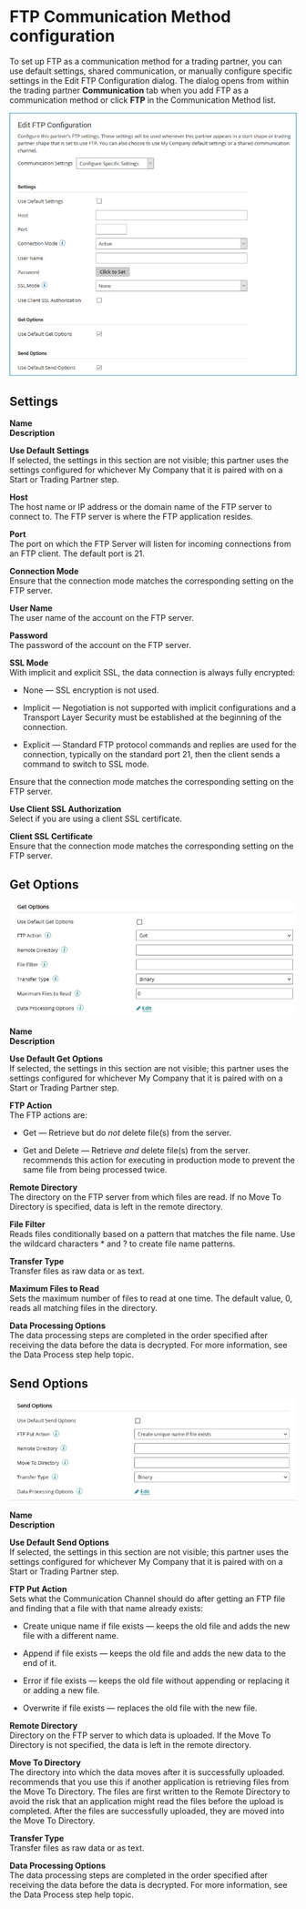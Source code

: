 # FTP Communication Method configuration 

<head>
  <meta name="guidename" content="Integration"/>
  <meta name="context" content="GUID-351fcdf9-ded6-42d9-82a0-e2733248d413"/>
</head>


To set up FTP as a communication method for a trading partner, you can use default settings, shared communication, or manually configure specific settings in the Edit FTP Configuration dialog. The dialog opens from within the trading partner **Communication** tab when you add FTP as a communication method or click **FTP** in the Communication Method list.

![Trading Partner Communication tab, FTP configuration.](../Images/build-db-trading-partner-communication-option-FTP.jpg)

## Settings 

**Name**  
**Description**

**Use Default Settings**  
If selected, the settings in this section are not visible; this partner uses the settings configured for whichever My Company that it is paired with on a Start or Trading Partner step.

**Host**  
The host name or IP address or the domain name of the FTP server to connect to. The FTP server is where the FTP application resides.

**Port**  
The port on which the FTP Server will listen for incoming connections from an FTP client. The default port is 21.

**Connection Mode**  
Ensure that the connection mode matches the corresponding setting on the FTP server.

**User Name**  
The user name of the account on the FTP server.

**Password**  
The password of the account on the FTP server.

**SSL Mode**    
With implicit and explicit SSL, the data connection is always fully encrypted:

   -   None — SSL encryption is not used.
-   Implicit — Negotiation is not supported with implicit configurations and a Transport Layer Security must be established at the beginning of the connection.

 -   Explicit — Standard FTP protocol commands and replies are used for the connection, typically on the standard port 21, then the client sends a command to switch to SSL mode.


Ensure that the connection mode matches the corresponding setting on the FTP server.

**Use Client SSL Authorization**    
Select if you are using a client SSL certificate.

**Client SSL Certificate**   
Ensure that the connection mode matches the corresponding setting on the FTP server.

## Get Options 

![Trading Partner Communication tab, FTP Get Options configuration.](../Images/build-db-trading-partner-communication-option-FTP-get.jpg)

**Name**  
 **Description**

**Use Default Get Options**  
If selected, the settings in this section are not visible; this partner uses the settings configured for whichever My Company that it is paired with on a Start or Trading Partner step.

**FTP Action**    
The FTP actions are:

-   Get — Retrieve but do *not* delete file\(s\) from the server.

 -   Get and Delete — Retrieve *and* delete file\(s\) from the server. recommends this action for executing in production mode to prevent the same file from being processed twice.


**Remote Directory**  
The directory on the FTP server from which files are read. If no Move To Directory is specified, data is left in the remote directory.

**File Filter**  
Reads files conditionally based on a pattern that matches the file name. Use the wildcard characters \* and ? to create file name patterns.

**Transfer Type**  
Transfer files as raw data or as text.

**Maximum Files to Read**  
Sets the maximum number of files to read at one time. The default value, 0, reads all matching files in the directory.

**Data Processing Options**  
The data processing steps are completed in the order specified after receiving the data before the data is decrypted. For more information, see the Data Process step help topic.

## Send Options 

![Trading Partner Communication tab, FTP Send Options configuration.](../Images/build-db-trading-partner-communication-option-FTP-send.jpg)

**Name**  
**Description**

**Use Default Send Options**  
If selected, the settings in this section are not visible; this partner uses the settings configured for whichever My Company that it is paired with on a Start or Trading Partner step.

**FTP Put Action**  
Sets what the Communication Channel should do after getting an FTP file and finding that a file with that name already exists:

-   Create unique name if file exists — keeps the old file and adds the new file with a different name.
  -   Append if file exists — keeps the old file and adds the new data to the end of it.

 -   Error if file exists — keeps the old file without appending or replacing it or adding a new file.

 -   Overwrite if file exists — replaces the old file with the new file.


**Remote Directory**  
Directory on the FTP server to which data is uploaded. If the Move To Directory is not specified, the data is left in the remote directory.

**Move To Directory**  
The directory into which the data moves after it is successfully uploaded. recommends that you use this if another application is retrieving files from the Move To Directory. The files are first written to the Remote Directory to avoid the risk that an application might read the files before the upload is completed. After the files are successfully uploaded, they are moved into the Move To Directory.

**Transfer Type**  
Transfer files as raw data or as text.

**Data Processing Options**  
The data processing steps are completed in the order specified after receiving the data before the data is decrypted. For more information, see the Data Process step help topic.